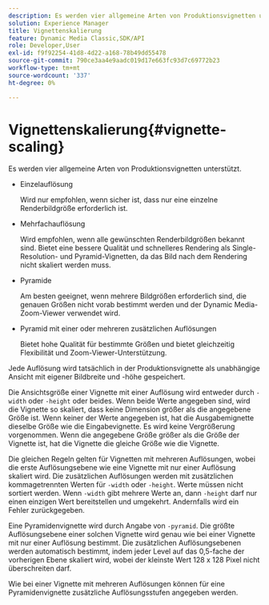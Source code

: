 ```yaml
---
description: Es werden vier allgemeine Arten von Produktionsvignetten unterstützt.
solution: Experience Manager
title: Vignettenskalierung
feature: Dynamic Media Classic,SDK/API
role: Developer,User
exl-id: f9f92254-41d8-4d22-a168-78b49dd55478
source-git-commit: 790ce3aa4e9aadc019d17e663fc93d7c69772b23
workflow-type: tm+mt
source-wordcount: '337'
ht-degree: 0%

---
```


# Vignettenskalierung{#vignette-scaling}

Es werden vier allgemeine Arten von Produktionsvignetten unterstützt.

* Einzelauflösung

   Wird nur empfohlen, wenn sicher ist, dass nur eine einzelne Renderbildgröße erforderlich ist.
* Mehrfachauflösung

   Wird empfohlen, wenn alle gewünschten Renderbildgrößen bekannt sind. Bietet eine bessere Qualität und schnelleres Rendering als Single-Resolution- und Pyramid-Vignetten, da das Bild nach dem Rendering nicht skaliert werden muss.
* Pyramide

   Am besten geeignet, wenn mehrere Bildgrößen erforderlich sind, die genauen Größen nicht vorab bestimmt werden und der Dynamic Media-Zoom-Viewer verwendet wird.
* Pyramid mit einer oder mehreren zusätzlichen Auflösungen

   Bietet hohe Qualität für bestimmte Größen und bietet gleichzeitig Flexibilität und Zoom-Viewer-Unterstützung.

Jede Auflösung wird tatsächlich in der Produktionsvignette als unabhängige Ansicht mit eigener Bildbreite und -höhe gespeichert.

Die Ansichtsgröße einer Vignette mit einer Auflösung wird entweder durch `-width` oder `-height` oder beides. Wenn beide Werte angegeben sind, wird die Vignette so skaliert, dass keine Dimension größer als die angegebene Größe ist. Wenn keiner der Werte angegeben ist, hat die Ausgabemignette dieselbe Größe wie die Eingabevignette. Es wird keine Vergrößerung vorgenommen. Wenn die angegebene Größe größer als die Größe der Vignette ist, hat die Vignette die gleiche Größe wie die Vignette.

Die gleichen Regeln gelten für Vignetten mit mehreren Auflösungen, wobei die erste Auflösungsebene wie eine Vignette mit nur einer Auflösung skaliert wird. Die zusätzlichen Auflösungen werden mit zusätzlichen kommagetrennten Werten für `-width` oder `-height`. Werte müssen nicht sortiert werden. Wenn `-width` gibt mehrere Werte an, dann `-height` darf nur einen einzigen Wert bereitstellen und umgekehrt. Andernfalls wird ein Fehler zurückgegeben.

Eine Pyramidenvignette wird durch Angabe von `-pyramid`. Die größte Auflösungsebene einer solchen Vignette wird genau wie bei einer Vignette mit nur einer Auflösung bestimmt. Die zusätzlichen Auflösungsebenen werden automatisch bestimmt, indem jeder Level auf das 0,5-fache der vorherigen Ebene skaliert wird, wobei der kleinste Wert 128 x 128 Pixel nicht überschreiten darf.

Wie bei einer Vignette mit mehreren Auflösungen können für eine Pyramidenvignette zusätzliche Auflösungsstufen angegeben werden.
